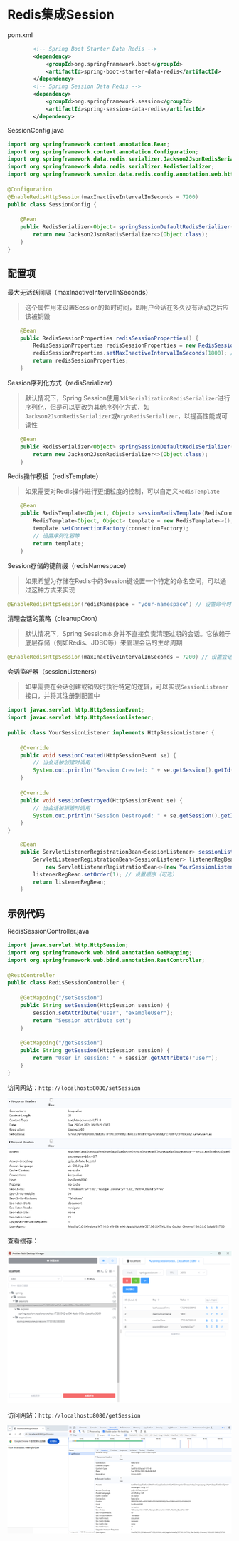 # Redis集成Session

pom.xml

```xml
        <!-- Spring Boot Starter Data Redis -->
        <dependency>
            <groupId>org.springframework.boot</groupId>
            <artifactId>spring-boot-starter-data-redis</artifactId>
        </dependency>
        <!-- Spring Session Data Redis -->
        <dependency>
            <groupId>org.springframework.session</groupId>
            <artifactId>spring-session-data-redis</artifactId>
        </dependency>
```

SessionConfig.java

```java
import org.springframework.context.annotation.Bean;
import org.springframework.context.annotation.Configuration;
import org.springframework.data.redis.serializer.Jackson2JsonRedisSerializer;
import org.springframework.data.redis.serializer.RedisSerializer;
import org.springframework.session.data.redis.config.annotation.web.http.EnableRedisHttpSession;

@Configuration
@EnableRedisHttpSession(maxInactiveIntervalInSeconds = 7200)
public class SessionConfig {

    @Bean
    public RedisSerializer<Object> springSessionDefaultRedisSerializer() {
        return new Jackson2JsonRedisSerializer<>(Object.class);
    }
}
```

## 配置项

最大无活跃间隔（maxInactiveIntervalInSeconds）

> 这个属性用来设置Session的超时时间，即用户会话在多久没有活动之后应该被销毁

```java
    @Bean
    public RedisSessionProperties redisSessionProperties() {
        RedisSessionProperties redisSessionProperties = new RedisSessionProperties();
        redisSessionProperties.setMaxInactiveIntervalInSeconds(1800); // 设置超时时间为30分钟
        return redisSessionProperties;
    }
```

Session序列化方式（redisSerializer）

> 默认情况下，Spring Session使用`JdkSerializationRedisSerializer`进行序列化，但是可以更改为其他序列化方式，如`Jackson2JsonRedisSerializer`或`KryoRedisSerializer`，以提高性能或可读性

```java
    @Bean
    public RedisSerializer<Object> springSessionDefaultRedisSerializer() {
        return new Jackson2JsonRedisSerializer<>(Object.class);
    }
```

Redis操作模板（redisTemplate）

> 如果需要对Redis操作进行更细粒度的控制，可以自定义`RedisTemplate`

```java
    @Bean
    public RedisTemplate<Object, Object> sessionRedisTemplate(RedisConnectionFactory connectionFactory) {
        RedisTemplate<Object, Object> template = new RedisTemplate<>();
        template.setConnectionFactory(connectionFactory);
        // 设置序列化器等
        return template;
    }
```

Session存储的键前缀（redisNamespace）

> 如果希望为存储在Redis中的Session键设置一个特定的命名空间，可以通过这种方式来实现

```java
@EnableRedisHttpSession(redisNamespace = "your-namespace") // 设置命令时间
```

清理会话的策略（cleanupCron）

> 默认情况下，Spring Session本身并不直接负责清理过期的会话。它依赖于底层存储（例如Redis、JDBC等）来管理会话的生命周期

```java
@EnableRedisHttpSession(maxInactiveIntervalInSeconds = 7200) // 设置会话过期时间
```

会话监听器（sessionListeners）

> 如果需要在会话创建或销毁时执行特定的逻辑，可以实现`SessionListener`接口，并将其注册到配置中

```java
import javax.servlet.http.HttpSessionEvent;
import javax.servlet.http.HttpSessionListener;

public class YourSessionListener implements HttpSessionListener {

    @Override
    public void sessionCreated(HttpSessionEvent se) {
        // 当会话被创建时调用
        System.out.println("Session Created: " + se.getSession().getId());
    }

    @Override
    public void sessionDestroyed(HttpSessionEvent se) {
        // 当会话被销毁时调用
        System.out.println("Session Destroyed: " + se.getSession().getId());
    }
}
```

```java
    @Bean
    public ServletListenerRegistrationBean<SessionListener> sessionListener() {
        ServletListenerRegistrationBean<SessionListener> listenerRegBean = 
            new ServletListenerRegistrationBean<>(new YourSessionListener());
        listenerRegBean.setOrder(1); // 设置顺序（可选）
        return listenerRegBean;
    }
```

## 示例代码

RedisSessionController.java

```java
import javax.servlet.http.HttpSession;
import org.springframework.web.bind.annotation.GetMapping;
import org.springframework.web.bind.annotation.RestController;

@RestController
public class RedisSessionController {

    @GetMapping("/setSession")
    public String setSession(HttpSession session) {
        session.setAttribute("user", "exampleUser");
        return "Session attribute set";
    }

    @GetMapping("/getSession")
    public String getSession(HttpSession session) {
        return "User in session: " + session.getAttribute("user");
    }
}
```

访问网站：`http://localhost:8080/setSession`

![image-20241029144850199](img/28.Redis集成Session/image-20241029144850199.png)

查看缓存：

![image-20241029144923417](img/28.Redis集成Session/image-20241029144923417.png)

访问网站：`http://localhost:8080/getSession`

![image-20241029145039140](img/28.Redis集成Session/image-20241029145039140.png)